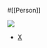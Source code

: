 #[[Person]]

![](https://pbs.twimg.com/profile_images/1456421423111872513/aIws2vzn_400x400.jpg)

- [X](https://twitter.com/dblmkt)